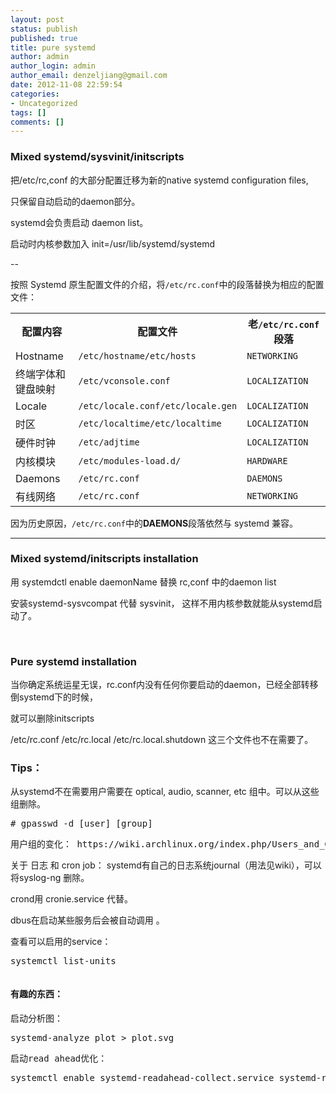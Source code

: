 ```yaml
---
layout: post
status: publish
published: true
title: pure systemd
author: admin
author_login: admin
author_email: denzeljiang@gmail.com
date: 2012-11-08 22:59:54
categories:
- Uncategorized
tags: []
comments: []
---
```

<h3>Mixed systemd/sysvinit/initscripts</h3>
把/etc/rc,conf 的大部分配置迁移为新的native systemd configuration files,

只保留自动启动的daemon部分。

systemd会负责启动 daemon list。

启动时内核参数加入 init=/usr/lib/systemd/systemd

--

按照 Systemd 原生配置文件的介绍，将<code>/etc/rc.conf</code>中的段落替换为相应的配置文件：
<table>
<tbody>
<tr>
<th scope="col">配置内容</th>
<th scope="col">配置文件</th>
<th scope="col">老<code>/etc/rc.conf</code>段落</th>
</tr>
<tr>
<td>Hostname</td>
<td><code>/etc/hostname</code><code>/etc/hosts</code></td>
<td><code>NETWORKING</code></td>
</tr>
<tr>
<td>终端字体和键盘映射</td>
<td><code>/etc/vconsole.conf</code></td>
<td><code>LOCALIZATION</code></td>
</tr>
<tr>
<td>Locale</td>
<td><code>/etc/locale.conf</code><code>/etc/locale.gen</code></td>
<td><code>LOCALIZATION</code></td>
</tr>
<tr>
<td>时区</td>
<td><code>/etc/localtime</code><code>/etc/localtime</code></td>
<td><code>LOCALIZATION</code></td>
</tr>
<tr>
<td>硬件时钟</td>
<td><code>/etc/adjtime</code></td>
<td><code>LOCALIZATION</code></td>
</tr>
<tr>
<td>内核模块</td>
<td><code>/etc/modules-load.d/</code></td>
<td><code>HARDWARE</code></td>
</tr>
<tr>
<td>Daemons</td>
<td><code>/etc/rc.conf</code></td>
<td><code>DAEMONS</code></td>
</tr>
<tr>
<td>有线网络</td>
<td><code>/etc/rc.conf</code></td>
<td><code>NETWORKING</code></td>
</tr>
</tbody>
</table>
因为历史原因，<code>/etc/rc.conf</code>中的<strong>DAEMONS</strong>段落依然与 systemd 兼容。

---
<h3>Mixed systemd/initscripts installation</h3>
用 systemdctl enable daemonName 替换 rc,conf 中的daemon list

安装systemd-sysvcompat 代替 sysvinit， 这样不用内核参数就能从systemd启动了。

&nbsp;
<h3>Pure systemd installation</h3>
当你确定系统运星无误，rc.conf内没有任何你要启动的daemon，已经全部转移倒systemd下的时候，

就可以删除initscripts

/etc/rc.conf /etc/rc.local /etc/rc.local.shutdown 这三个文件也不在需要了。
<h3>Tips：</h3>
从systemd不在需要用户需要在 optical, audio, scanner, etc 组中。可以从这些组删除。
<pre># gpasswd -d [user] [group]</pre>
<pre>用户组的变化： https://wiki.archlinux.org/index.php/Users_and_Groups</pre>
关于 日志 和 cron job： systemd有自己的日志系统journal（用法见wiki），可以将syslog-ng 删除。

crond用&nbsp;cronie.service 代替。

dbus在启动某些服务后会被自动调用 。

查看可以启用的service：
<pre>systemctl list-units</pre>
<pre></pre>
<h4>有趣的东西：</h4>
<pre>启动分析图：</pre>
<pre>systemd-analyze plot > plot.svg</pre>
<pre>启动read ahead优化：</pre>
<pre>systemctl enable systemd-readahead-collect.service systemd-readahead-replay.service</pre>
<pre></pre>
<pre></pre>
<pre></pre>
<pre></pre>
&nbsp;
